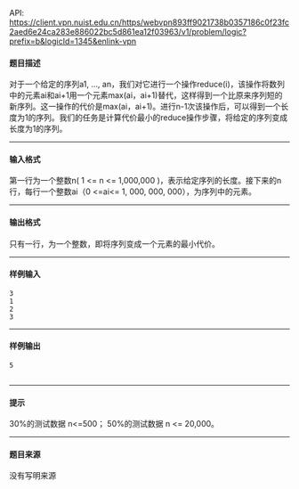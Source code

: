 API: https://client.vpn.nuist.edu.cn/https/webvpn893ff9021738b0357186c0f23fc2aed6e24ca283e886022bc5d861ea12f03963/v1/problem/logic?prefix=b&logicId=1345&enlink-vpn

#### 题目描述

对于一个给定的序列a1, …, an，我们对它进行一个操作reduce(i)，该操作将数列中的元素ai和ai+1用一个元素max(ai，ai+1)替代，这样得到一个比原来序列短的新序列。这一操作的代价是max(ai，ai+1)。进行n-1次该操作后，可以得到一个长度为1的序列。我们的任务是计算代价最小的reduce操作步骤，将给定的序列变成长度为1的序列。

---

#### 输入格式

第一行为一个整数n( 1 <= n <= 1,000,000 )，表示给定序列的长度。接下来的n行，每行一个整数ai（0 <=ai<= 1, 000, 000, 000），为序列中的元素。

---

#### 输出格式

只有一行，为一个整数，即将序列变成一个元素的最小代价。

---

#### 样例输入
```
3
1
2
3	
```

---

#### 样例输出
```
5


```

---

#### 提示

30%的测试数据 n<=500； 50%的测试数据 n <= 20,000。

---

#### 题目来源

没有写明来源